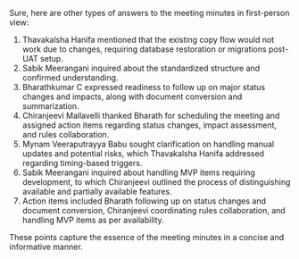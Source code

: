 Sure, here are other types of answers to the meeting minutes in first-person view:

1. Thavakalsha Hanifa mentioned that the existing copy flow would not work due to changes, requiring database restoration or migrations post-UAT setup.
2. Sabik Meerangani inquired about the standardized structure and confirmed understanding.
3. Bharathkumar C expressed readiness to follow up on major status changes and impacts, along with document conversion and summarization.
4. Chiranjeevi Mallavelli thanked Bharath for scheduling the meeting and assigned action items regarding status changes, impact assessment, and rules collaboration.
5. Mynam Veeraputrayya Babu sought clarification on handling manual updates and potential risks, which Thavakalsha Hanifa addressed regarding timing-based triggers.
6. Sabik Meerangani inquired about handling MVP items requiring development, to which Chiranjeevi outlined the process of distinguishing available and partially available features.
7. Action items included Bharath following up on status changes and document conversion, Chiranjeevi coordinating rules collaboration, and handling MVP items as per availability.

These points capture the essence of the meeting minutes in a concise and informative manner.